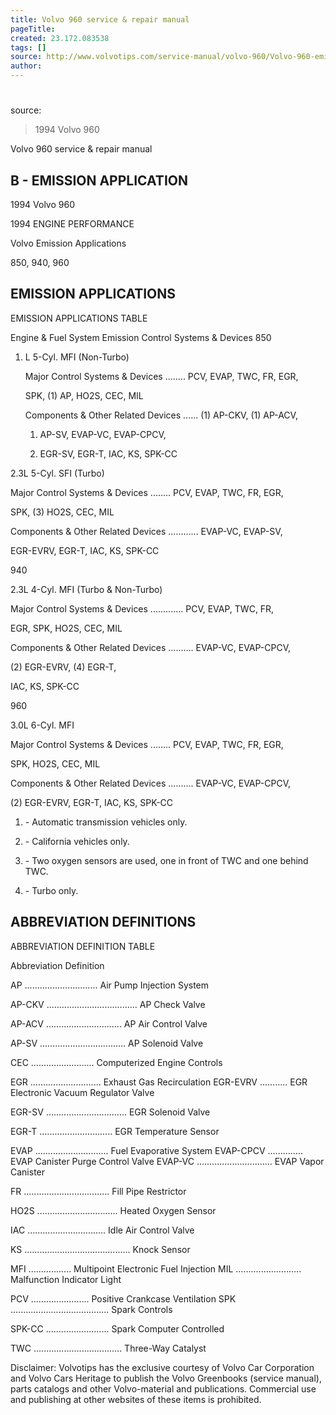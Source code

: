 ```yaml
---
title: Volvo 960 service & repair manual
pageTitle: 
created: 23.172.083538
tags: []
source: http://www.volvotips.com/service-manual/volvo-960/Volvo-960-emission-application-service-repair-manual.html
author: 
---
```


# 
source: [](http://www.volvotips.com/service-manual/volvo-960/Volvo-960-emission-application-service-repair-manual.html)

> 1994 Volvo 960


Volvo 960 service & repair manual

## B - EMISSION APPLICATION

1994 Volvo 960

1994 ENGINE PERFORMANCE

Volvo Emission Applications

850, 940, 960

## EMISSION APPLICATIONS

EMISSION APPLICATIONS TABLE

Engine & Fuel System Emission Control Systems & Devices 850

1.  L 5-Cyl. MFI (Non-Turbo)
    
    Major Control Systems & Devices ........ PCV, EVAP, TWC, FR, EGR,
    
    SPK, (1) AP, HO2S, CEC, MIL
    
    Components & Other Related Devices ...... (1) AP-CKV, (1) AP-ACV,
    
    1.  AP-SV, EVAP-VC, EVAP-CPCV,
        
    2.  EGR-SV, EGR-T, IAC, KS, SPK-CC
        

2.3L 5-Cyl. SFI (Turbo)

Major Control Systems & Devices ........ PCV, EVAP, TWC, FR, EGR,

SPK, (3) HO2S, CEC, MIL

Components & Other Related Devices ............ EVAP-VC, EVAP-SV,

EGR-EVRV, EGR-T, IAC, KS, SPK-CC

940

2.3L 4-Cyl. MFI (Turbo & Non-Turbo)

Major Control Systems & Devices ............. PCV, EVAP, TWC, FR,

EGR, SPK, HO2S, CEC, MIL

Components & Other Related Devices .......... EVAP-VC, EVAP-CPCV,

(2) EGR-EVRV, (4) EGR-T,

IAC, KS, SPK-CC

960

3.0L 6-Cyl. MFI

Major Control Systems & Devices ........ PCV, EVAP, TWC, FR, EGR,

SPK, HO2S, CEC, MIL

Components & Other Related Devices .......... EVAP-VC, EVAP-CPCV,

(2) EGR-EVRV, EGR-T, IAC, KS, SPK-CC

1.  \- Automatic transmission vehicles only.
    
2.  \- California vehicles only.
    
3.  \- Two oxygen sensors are used, one in front of TWC and one behind TWC.
    
4.  \- Turbo only.
    

## ABBREVIATION DEFINITIONS

ABBREVIATION DEFINITION TABLE

Abbreviation Definition

AP ............................. Air Pump Injection System

AP-CKV .................................... AP Check Valve

AP-ACV .............................. AP Air Control Valve

AP-SV .................................. AP Solenoid Valve

CEC ......................... Computerized Engine Controls

EGR ............................ Exhaust Gas Recirculation EGR-EVRV ........... EGR Electronic Vacuum Regulator Valve

EGR-SV ................................ EGR Solenoid Valve

EGR-T ............................. EGR Temperature Sensor

EVAP ............................. Fuel Evaporative System EVAP-CPCV .............. EVAP Canister Purge Control Valve EVAP-VC .............................. EVAP Vapor Canister

FR .................................. Fill Pipe Restrictor

HO2S ................................ Heated Oxygen Sensor

IAC ............................... Idle Air Control Valve

KS .......................................... Knock Sensor

MFI ................. Multipoint Electronic Fuel Injection MIL .......................... Malfunction Indicator Light

PCV ....................... Positive Crankcase Ventilation SPK ....................................... Spark Controls

SPK-CC ......................... Spark Computer Controlled

TWC ................................... Three-Way Catalyst

Disclaimer: Volvotips has the exclusive courtesy of Volvo Car Corporation and Volvo Cars Heritage to publish the Volvo Greenbooks (service manual), parts catalogs and other Volvo-material and publications. Commercial use and publishing at other websites of these items is prohibited.

